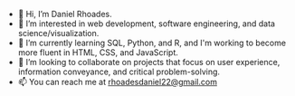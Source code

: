 - 👋 Hi, I’m Daniel Rhoades.
- 👀 I’m interested in web development, software engineering, and data science/visualization.
- 🌱 I’m currently learning SQL, Python, and R, and I'm working to become more fluent in HTML, CSS, and JavaScript.
- 💞️ I’m looking to collaborate on projects that focus on user experience, information conveyance, and critical problem-solving. 
- 📫 You can reach me at rhoadesdaniel22@gmail.com

<!---
rhoadesdaniel/rhoadesdaniel is a ✨ special ✨ repository because its `README.md` (this file) appears on your GitHub profile.
You can click the Preview link to take a look at your changes.
--->
